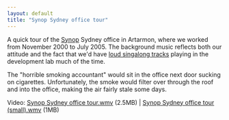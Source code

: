 ```yaml
---
layout: default
title: "Synop Sydney office tour"
---
```


A quick tour of the [Synop](http://www.synop.com) Sydney office in Artarmon,
where we worked from November 2000 to July 2005. The background music reflects
both our attitude and the fact that we'd have [loud singalong
tracks](http://www.mp3.com/albums/590209/summary.html) playing in the
development lab much of the time.

The "horrible smoking accountant" would sit in the office next door sucking on
cigarettes. Unfortunately, the smoke would filter over through the roof and
into the office, making the air fairly stale some days.

Video: <a href="/v2/blog/2005/06/Synop Sydney office tour.wmv">Synop Sydney office tour.wmv</a> (2.5MB) | <a href="/v2/blog/2005/06/Synop Sydney office tour (small).wmv">Synop Sydney office tour (small).wmv</a> (1MB)
